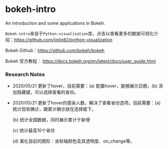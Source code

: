 # bokeh-intro
An introduction and some applications in Bokeh. 

`Bokeh-intro`来自于`Python-visualization`库，点击以查看更多的数据可视化介绍：https://github.com/jinlin82/python-visualization

Bokeh Github：https://github.com/bokeh/bokeh

Bokeh 官方教程： https://docs.bokeh.org/en/latest/docs/user_guide.html

### Research Notes

- 2020/05/21  更新了hover，目前需要：(a) 配置hover，能够展示日期，(b) 添加隐藏键，可以选择查看的省份。

- 2020/05/21  更新了hover的感染人数，解决了查看省份选项。目前需要：(a)  统计现有确诊，跟累计确诊放在选择框下。

  (b)  统计全国数据，同时展示累计于新增

  (c)  统计最高10个省份

  (d)  美化目前的图形：坐标轴颜色及其透明度、on_change等。